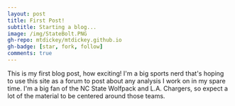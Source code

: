 ```yaml
---
layout: post
title: First Post!
subtitle: Starting a blog...
image: /img/StateBolt.PNG
gh-repo: mtdickey/mtdickey.github.io
gh-badge: [star, fork, follow]
comments: true
---
```


This is my first blog post, how exciting!  I'm a big sports nerd that's hoping to use this site as a forum to post about any analysis I work on in my spare time.  I'm a big fan of the NC State Wolfpack and L.A. Chargers, so expect a lot of the material to be centered around those teams.
